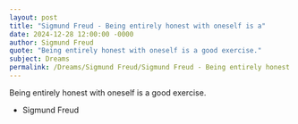```yaml
---
layout: post
title: "Sigmund Freud - Being entirely honest with oneself is a"
date: 2024-12-28 12:00:00 -0000
author: Sigmund Freud
quote: "Being entirely honest with oneself is a good exercise."
subject: Dreams
permalink: /Dreams/Sigmund Freud/Sigmund Freud - Being entirely honest with oneself is a
---
```


Being entirely honest with oneself is a good exercise.

- Sigmund Freud
